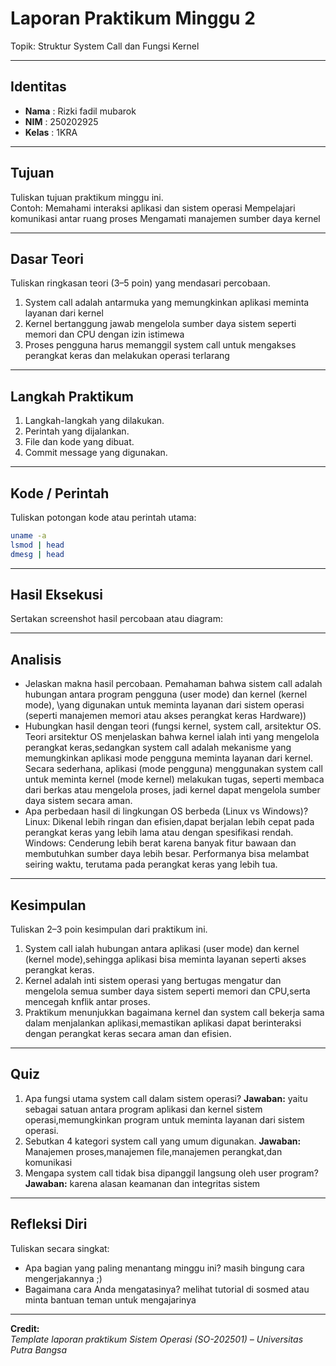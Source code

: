 
# Laporan Praktikum Minggu 2
Topik: Struktur System Call dan Fungsi Kernel

---

## Identitas
- **Nama**  : Rizki fadil mubarok  
- **NIM**   : 250202925
- **Kelas** : 1KRA

---

## Tujuan
Tuliskan tujuan praktikum minggu ini.  
Contoh:  Memahami interaksi aplikasi dan sistem operasi
        Mempelajari komunikasi antar ruang proses
        Mengamati manajemen sumber daya kernel

---

## Dasar Teori
Tuliskan ringkasan teori (3–5 poin) yang mendasari percobaan.
1) System call adalah antarmuka yang memungkinkan aplikasi meminta layanan dari kernel
2) Kernel bertanggung jawab mengelola sumber daya sistem seperti memori dan CPU dengan izin istimewa
3) Proses pengguna harus memanggil system call untuk mengakses perangkat keras dan melakukan operasi terlarang

---

## Langkah Praktikum
1. Langkah-langkah yang dilakukan.  
2. Perintah yang dijalankan.  
3. File dan kode yang dibuat.  
4. Commit message yang digunakan.

---

## Kode / Perintah
Tuliskan potongan kode atau perintah utama:
```bash
uname -a
lsmod | head
dmesg | head
```

---

## Hasil Eksekusi
Sertakan screenshot hasil percobaan atau diagram:


---

## Analisis
- Jelaskan makna hasil percobaan.
    Pemahaman bahwa sistem call adalah hubungan antara program pengguna (user mode) dan kernel (kernel mode), \yang digunakan untuk meminta layanan dari sistem         operasi (seperti manajemen memori atau akses perangkat keras Hardware))
- Hubungkan hasil dengan teori (fungsi kernel, system call, arsitektur OS.
    Teori arsitektur OS menjelaskan bahwa kernel ialah inti yang mengelola perangkat keras,sedangkan system call adalah mekanisme yang memungkinkan aplikasi mode       pengguna meminta layanan dari kernel. Secara sederhana, aplikasi (mode pengguna) menggunakan system call untuk meminta kernel (mode kernel) melakukan tugas,        seperti membaca dari berkas atau mengelola proses, jadi kernel dapat mengelola sumber daya sistem secara aman.  
- Apa perbedaan hasil di lingkungan OS berbeda (Linux vs Windows)?
  Linux:   Dikenal lebih ringan dan efisien,dapat berjalan lebih cepat pada perangkat keras yang lebih lama atau dengan spesifikasi rendah.
  Windows: Cenderung lebih berat karena banyak fitur bawaan dan membutuhkan sumber daya lebih besar. Performanya bisa melambat seiring waktu, terutama pada                    perangkat keras yang lebih tua. 

---

## Kesimpulan
Tuliskan 2–3 poin kesimpulan dari praktikum ini.
1. System call ialah hubungan antara aplikasi (user mode) dan kernel (kernel mode),sehingga aplikasi bisa meminta layanan seperti akses perangkat keras.
2. Kernel adalah inti sistem operasi yang bertugas mengatur dan mengelola semua sumber daya sistem seperti memori dan CPU,serta mencegah knflik antar proses.
3. Praktikum menunjukkan bagaimana kernel dan system call bekerja sama dalam menjalankan aplikasi,memastikan aplikasi dapat berinteraksi dengan perangkat keras secara aman dan efisien.  

---

## Quiz
1. Apa fungsi utama system call dalam sistem operasi?
   **Jawaban:**  yaitu sebagai satuan antara program aplikasi dan kernel sistem operasi,memungkinkan program untuk meminta layanan dari sistem operasi.
2. Sebutkan 4 kategori system call yang umum digunakan.
   **Jawaban:**  Manajemen proses,manajemen file,manajemen perangkat,dan komunikasi
3. Mengapa system call tidak bisa dipanggil langsung oleh user program?
   **Jawaban:** karena alasan keamanan dan integritas sistem 

---

## Refleksi Diri
Tuliskan secara singkat:
- Apa bagian yang paling menantang minggu ini?  masih bingung cara mengerjakannya ;)
- Bagaimana cara Anda mengatasinya?  melihat tutorial di sosmed atau minta bantuan teman untuk mengajarinya

---

**Credit:**  
_Template laporan praktikum Sistem Operasi (SO-202501) – Universitas Putra Bangsa_
